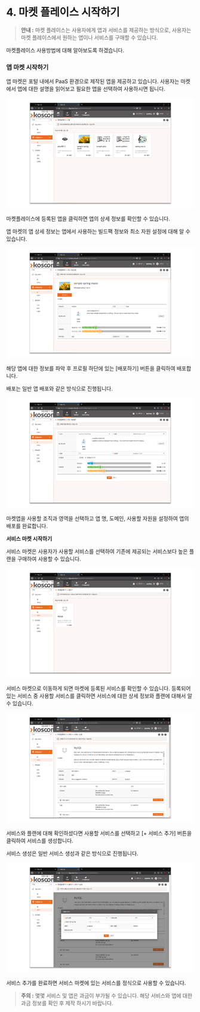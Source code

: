 # 4. 마켓 플레이스 시작하기



> **안내 :** 마켓 플레이스는 사용자에게 앱과 서비스를 제공하는 방식으로, 사용자는 마켓 플레이스에서 원하는 앱이나 서비스를 구매할 수 있습니다.

마켓플레이스 사용방법에 대해 알아보도록 하겠습니다.

### **앱 마켓 시작하기**

앱 마켓은 포털 내에서 PaaS 환경으로 제작된 앱을 제공하고 있습니다. 사용자는 마켓에서 앱에 대한 설명을 읽어보고 필요한 앱을 선택하여 사용하시면 됩니다.

![](../.gitbook/assets/image%20%2814%29.png)

마켓플레이스에 등록된 앱을 클릭하면 앱의 상세 정보를 확인할 수 있습니다.

앱 마켓의 앱 상세 정보는 앱에서 사용하는 빌드팩 정보와 최소 자원 설정에 대해 알 수 있습니다.

![](../.gitbook/assets/image%20%2818%29.png)

해당 앱에 대한 정보를 파악 후 프로필 하단에 있는 \[배포하기\] 버튼을 클릭하여 배포합니다.

배포는 일반 앱 배포와 같은 방식으로 진행됩니다.

![](../.gitbook/assets/image%20%2825%29.png)

마켓앱을 사용할 조직과 영역을 선택하고 앱 명, 도메인, 사용할 자원을 설정하여 앱의 배포를 완료합니다.

**서비스 마켓 시작하기**

서비스 마켓은 사용자가 사용할 서비스를 선택하여 기존에 제공되는 서비스보다 높은 플랜을 구매하여 사용할 수 있습니다.

![](../.gitbook/assets/image%20%2813%29.png)

서비스 마켓으로 이동하게 되면 마켓에 등록된 서비스를 확인할 수 있습니다. 등록되어 있는 서비스 중 사용할 서비스를 클릭하면 서비스에 대한 상세 정보와 플랜에 대해서 알 수 있습니다.

![](../.gitbook/assets/image%20%2856%29.png)

서비스와 플랜에 대해 확인하셨다면 사용할 서비스를 선택하고 \[+ 서비스 추가\] 버튼을 클릭하여 서비스를 생성합니다.

서비스 생성은 일반 서비스 생성과 같은 방식으로 진행됩니다.

![](../.gitbook/assets/image%20%282%29.png)



서비스 추가를 완료하면 서비스 마켓에 있는 서비스를 정식으로 사용할 수 있습니다.

> **주의 :** 몇몇 서비스 및 앱은 과금이 부가될 수 있습니다. 해당 서비스와 앱에 대한 과금 정보를 확인 후 제작 하시기 바랍니다.

